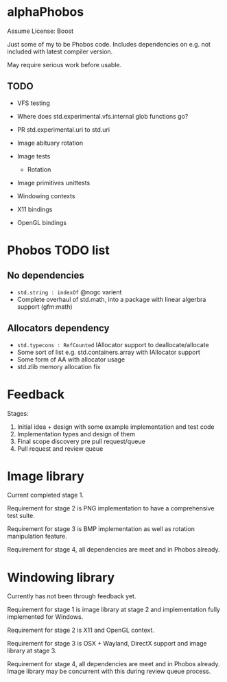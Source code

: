 # alphaPhobos
Assume License: Boost

Just some of my to be Phobos code. Includes dependencies on e.g. not included with latest compiler version.

May require serious work before usable.

## TODO
- VFS testing
- Where does std.experimental.vfs.internal glob functions go?
- PR std.experimental.uri to std.uri

- Image abituary rotation
- Image tests
	- Rotation
- Image primitives unittests

- Windowing contexts

- X11 bindings
- OpenGL bindings

# Phobos TODO list

## No dependencies
- ``std.string : indexOf`` @nogc varient
- Complete overhaul of std.math, into a package with linear algerbra support (gfm:math)

## Allocators dependency
- ``std.typecons : RefCounted`` IAllocator support to deallocate/allocate
- Some sort of list e.g. std.containers.array with IAllocator support
- Some form of AA with allocator usage
- std.zlib memory allocation fix

# Feedback

Stages:
1. Initial idea + design with some example implementation and test code
2. Implementation types and design of them
3. Final scope discovery pre pull request/queue
4. Pull request and review queue

# Image library
Current completed stage 1.

Requirement for stage 2 is PNG implementation to have a comprehensive test suite.

Requirement for stage 3 is BMP implementation as well as rotation manipulation feature.

Requirement for stage 4, all dependencies are meet and in Phobos already.

# Windowing library
Currently has not been through feedback yet.

Requirement for stage 1 is image library at stage 2 and implementation fully implemented for Windows.

Requirement for stage 2 is X11 and OpenGL context.

Requirement for stage 3 is OSX + Wayland, DirectX support and image library at stage 3.

Requirement for stage 4, all dependencies are meet and in Phobos already. Image library may be concurrent with this during review queue process.